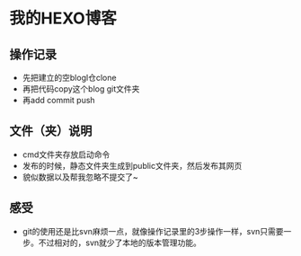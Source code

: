 # 我的HEXO博客

## 操作记录
- 先把建立的空blogl仓clone
- 再把代码copy这个blog git文件夹
- 再add commit push

## 文件（夹）说明
- cmd文件夹存放启动命令
- 发布的时候，静态文件夹生成到public文件夹，然后发布其网页
- 貌似数据以及帮我忽略不提交了~

## 感受
- git的使用还是比svn麻烦一点，就像操作记录里的3步操作一样，svn只需要一步。不过相对的，svn就少了本地的版本管理功能。 